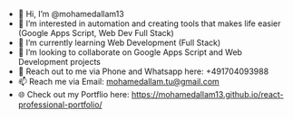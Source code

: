 - 👋 Hi, I’m @mohamedallam13
- 👀 I’m interested in automation and creating tools that makes life easier (Google Apps Script, Web Dev Full Stack)
- 🌱 I’m currently learning Web Development (Full Stack)
- 💞️ I’m looking to collaborate on Google Apps Script and Web Development projects
- 📱 Reach out to me via Phone and Whatsapp here: +491704093988
- 📫 Reach me via Email: mohamedallam.tu@gmail.com
- 🌐 Check out my Portflio here: https://mohamedallam13.github.io/react-professional-portfolio/

<!---
mohamedallam13/mohamedallam13 is a ✨ special ✨ repository because its `README.md` (this file) appears on your GitHub profile.
You can click the Preview link to take a look at your changes.
--->
